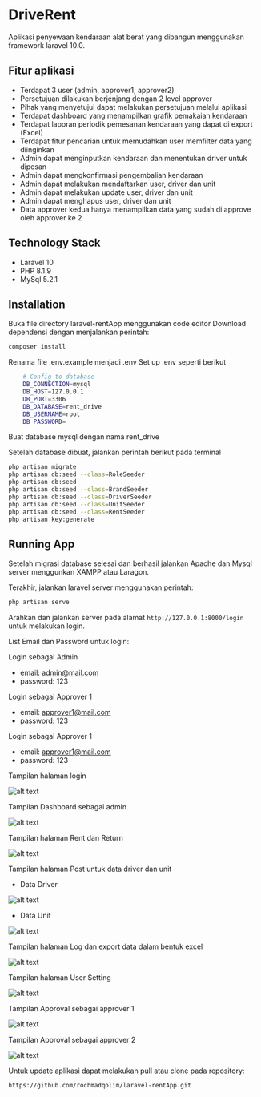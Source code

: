 # DriveRent

Aplikasi penyewaan kendaraan alat berat yang dibangun menggunakan framework laravel 10.0.

## Fitur aplikasi

-   Terdapat 3 user (admin, approver1, approver2)
-   Persetujuan dilakukan berjenjang dengan 2 level approver
-   Pihak yang menyetujui dapat melakukan persetujuan melalui aplikasi
-   Terdapat dashboard yang menampilkan grafik pemakaian kendaraan
-   Terdapat laporan periodik pemesanan kendaraan yang dapat di export (Excel)
-   Terdapat fitur pencarian untuk memudahkan user memfilter data yang diinginkan
-   Admin dapat menginputkan kendaraan dan menentukan driver untuk dipesan
-   Admin dapat mengkonfirmasi pengembalian kendaraan
-   Admin dapat melakukan mendaftarkan user, driver dan unit
-   Admin dapat melakukan update user, driver dan unit
-   Admin dapat menghapus user, driver dan unit
-   Data approver kedua hanya menampilkan data yang sudah di approve oleh approver ke 2

## Technology Stack

-   Laravel 10
-   PHP 8.1.9
-   MySql 5.2.1

## Installation

Buka file directory laravel-rentApp menggunakan code editor
Download dependensi dengan menjalankan perintah:

```sh
composer install
```

Renama file .env.example menjadi .env
Set up .env seperti berikut

```sh
    # Config to database
    DB_CONNECTION=mysql
    DB_HOST=127.0.0.1
    DB_PORT=3306
    DB_DATABASE=rent_drive
    DB_USERNAME=root
    DB_PASSWORD=
```

Buat database mysql dengan nama rent_drive

Setelah database dibuat, jalankan perintah berikut pada terminal

```sh
php artisan migrate
php artisan db:seed --class=RoleSeeder
php artisan db:seed
php artisan db:seed --class=BrandSeeder
php artisan db:seed --class=DriverSeeder
php artisan db:seed --class=UnitSeeder
php artisan db:seed --class=RentSeeder
php artisan key:generate
```

## Running App

Setelah migrasi database selesai dan berhasil jalankan Apache dan Mysql server menggunkan XAMPP atau Laragon.

Terakhir, jalankan laravel server menggunakan perintah:

```sh
php artisan serve
```

Arahkan dan jalankan server pada alamat `http://127.0.0.1:8000/login` untuk melakukan login.

List Email dan Password untuk login:

Login sebagai Admin

-   email: admin@mail.com
-   password: 123

Login sebagai Approver 1

-   email: approver1@mail.com
-   password: 123

Login sebagai Approver 1

-   email: approver1@mail.com
-   password: 123

Tampilan halaman login

![alt text](https://github.com/rochmadqolim/laravel-rentApp/blob/main/public/img/login.jpg?raw=true)

Tampilan Dashboard sebagai admin

![alt text](https://github.com/rochmadqolim/laravel-rentApp/blob/main/public/img/dashboard.jpg?raw=true)

Tampilan halaman Rent dan Return

![alt text](https://github.com/rochmadqolim/laravel-rentApp/blob/main/public/img/formRentandReturn.jpg?raw=true)

Tampilan halaman Post untuk data driver dan unit

-   Data Driver

![alt text](https://github.com/rochmadqolim/laravel-rentApp/blob/main/public/img/driver.jpg?raw=true)

-   Data Unit

![alt text](https://github.com/rochmadqolim/laravel-rentApp/blob/main/public/img/unit.jpg?raw=true)

Tampilan halaman Log dan export data dalam bentuk excel

![alt text](https://github.com/rochmadqolim/laravel-rentApp/blob/main/public/img/log.jpg?raw=true)

Tampilan halaman User Setting

![alt text](https://github.com/rochmadqolim/laravel-rentApp/blob/main/public/img/user%20setting.jpg?raw=true)

Tampilan Approval sebagai approver 1

![alt text](https://github.com/rochmadqolim/laravel-rentApp/blob/main/public/img/approval1.jpg?raw=true)

Tampilan Approval sebagai approver 2

![alt text](https://github.com/rochmadqolim/laravel-rentApp/blob/main/public/img/approval2.jpg?raw=true)

Untuk update aplikasi dapat melakukan pull atau clone pada repository:

```sh
https://github.com/rochmadqolim/laravel-rentApp.git
```
